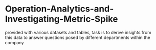 # Operation-Analytics-and-Investigating-Metric-Spike
provided with various datasets and tables, task is to derive insights from this data to answer questions posed by different departments within the company
